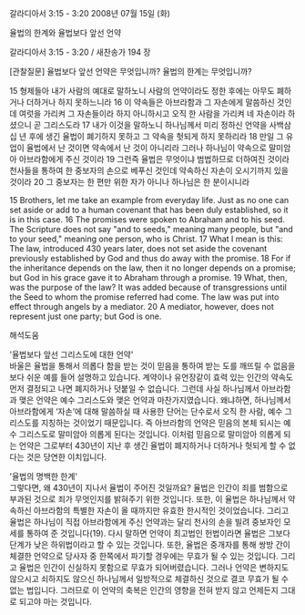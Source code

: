 갈라디아서 3:15 - 3:20 
2008년 07월 15일 (화)

율법의 한계와 율법보다 앞선 언약



갈라디아서 3:15 - 3:20 / 새찬송가 194 장


[관찰질문]
율법보다 앞선 언약은 무엇입니까? 
율법의 한계는 무엇입니까? 

15 형제들아 내가 사람의 예대로 말하노니 사람의 언약이라도 정한 후에는 아무도 폐하거나 더하거나 하지 못하느니라 
16 이 약속들은 아브라함과 그 자손에게 말씀하신 것인데 여럿을 가리켜 그 자손들이라 하지 아니하시고 오직 한 사람을 가리켜 네 자손이라 하셨으니 곧 그리스도라 
17 내가 이것을 말하노니 하나님께서 미리 정하신 언약을 사백삼십 년 후에 생긴 율법이 폐기하지 못하고 그 약속을 헛되게 하지 못하리라 
18 만일 그 유업이 율법에서 난 것이면 약속에서 난 것이 아니리라 그러나 하나님이 약속으로 말미암아 아브라함에게 주신 것이라 
19 그런즉 율법은 무엇이냐 범법하므로 더하여진 것이라 천사들을 통하여 한 중보자의 손으로 베푸신 것인데 약속하신 자손이 오시기까지 있을 것이라 
20 그 중보자는 한 편만 위한 자가 아니나 하나님은 한 분이시니라 

15 Brothers, let me take an example from everyday life. Just as no one can set aside or add to a human covenant that has been duly established, so it is in this case. 
16 The promises were spoken to Abraham and to his seed. The Scripture does not say "and to seeds," meaning many people, but "and to your seed," meaning one person, who is Christ. 
17 What I mean is this: The law, introduced 430 years later, does not set aside the covenant previously established by God and thus do away with the promise. 
18 For if the inheritance depends on the law, then it no longer depends on a promise; but God in his grace gave it to Abraham through a promise. 
19 What, then, was the purpose of the law? It was added because of transgressions until the Seed to whom the promise referred had come. The law was put into effect through angels by a mediator. 
20 A mediator, however, does not represent just one party; but God is one.

해석도움





'율법보다 앞선 그리스도에 대한 언약'  
바울은 율법을 통해서 의롭다 함을 받는 것이 믿음을 통하여 받는 도를 깨뜨릴 수 없음을 보다 쉬운 예를 들어 설명하고 있습니다. 계약이나 유언장같이 효력 있는 인간의 약속도 먼저 결정되고 나면 폐지하거나 덧붙일 수 없습니다. 그런데 사실 하나님께서 아브라함과 맺은 언약은 예수 그리스도와 맺은 언약과 마찬가지였습니다. 왜냐하면, 하나님께서 아브라함에게 ‘자손’에 대해 말씀하실 때 사용한 단어는 단수로서 오직 한 사람, 예수 그리스도를 지칭하는 것이었기 때문입니다. 즉 아브라함의 언약은 믿음의 본체 되시는 예수 그리스도로 말미암아 의롭게 된다는 것입니다. 이처럼 믿음으로 말미암아 의롭게 되는 언약은 그로부터 430년이 지난 후 생긴 율법이 폐지하거나 더하거나 헛되게 할 수 없다는 것은 당연한 이치입니다.      

'율법의 명백한 한계'  
그렇다면, 왜 430년이 지나서 율법이 주어진 것일까요? 율법은 인간이 죄를 범함으로 부과된 것으로 죄가 무엇인지를 밝혀주기 위한 것입니다. 또한, 이 율법은 하나님께서 약속하신 아브라함의 특별한 자손이 올 때까지만 유효한 한시적인 것이었습니다. 그리고 율법은 하나님이 직접 아브라함에게 주신 언약과는 달리 천사의 손을 빌려 중보자인 모세를 통하여 준 것입니다(19). 다시 말하면 언약이 최고법인 헌법이라면 율법은 그보다 단계가 낮은 하위법이라고 할 수 있는 것입니다. 또한, 율법은 중개자를 통해 쌍방 간이 체결한 언약으로 당사자 중 한쪽에서 파기할 경우에는 무효가 될 수 있는 것입니다. 그리고 율법은 인간이 신실하지 못함으로 무효가 되어버렸습니다. 그러나 언약은 변하지도 않으시고 쇠하지도 않으신 하나님께서 일방적으로 체결하신 것으로 결코 무효가 될 수 없는 법입니다. 그러므로 이 언약의 축복은 인간의 영향을 전혀 받지 않고 언제든지 그대로 되고야 마는 것입니다.